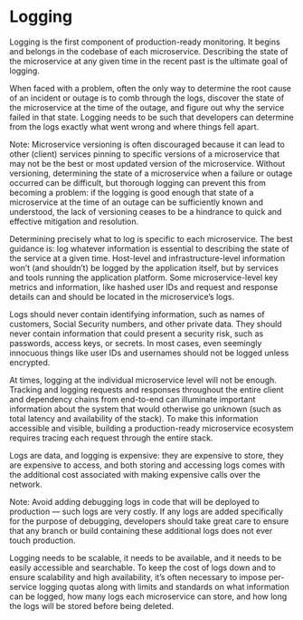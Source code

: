 # Logging

Logging is the first component of production-ready monitoring. It begins and belongs in the codebase of each microservice. Describing the state of the microservice at any given time in the recent past is the ultimate goal of logging.

When faced with a problem, often the only way to determine the root cause of an incident or outage is to comb through the logs, discover the state of the microservice at the time of the outage, and figure out why the service failed in that state. Logging needs to be such that developers can determine from the logs exactly what went wrong and where things fell apart.

Note: Microservice versioning is often discouraged because it can lead to other (client) services pinning to specific versions of a microservice that may not be the best or most updated version of the microservice. Without versioning, determining the state of a microservice when a failure or outage occurred can be difficult, but thorough logging can prevent this from becoming a problem: if the logging is good enough that state of a microservice at the time of an outage can be sufficiently known and understood, the lack of versioning ceases to be a hindrance to quick and effective mitigation and resolution.

Determining precisely what to log is specific to each microservice. The best guidance is: log whatever information is essential to describing the state of the service at a given time. Host-level and infrastructure-level information won’t (and shouldn’t) be logged by the application itself, but by services and tools running the application platform. Some microservice-level key metrics and information, like hashed user IDs and request and response details can and should be located in the microservice’s logs.

Logs should never contain identifying information, such as names of customers, Social Security numbers, and other private data. They should never contain information that could present a security risk, such as passwords, access keys, or secrets. In most cases, even seemingly innocuous things like user IDs and usernames should not be logged unless encrypted.

At times, logging at the individual microservice level will not be enough. Tracking and logging requests and responses throughout the entire client and dependency chains from end-to-end
can illuminate important information about the system that would otherwise go unknown (such as total latency and availability of the stack). To make this information accessible and
visible, building a production-ready microservice ecosystem requires tracing each request through the entire stack.

Logs are data, and logging is expensive: they are expensive to store, they are expensive to access, and both storing and accessing logs comes with the additional cost associated with making expensive calls over the network.

Note: Avoid adding debugging logs in code that will be deployed to production — such logs are very costly. If any logs are added specifically for the purpose of debugging, developers should take great care to ensure that any branch or build containing these additional logs does not ever touch production.

Logging needs to be scalable, it needs to be available, and it needs to be easily accessible and searchable. To keep the cost of logs down and to ensure scalability and high availability, it’s often necessary to impose per-service logging quotas along with limits and standards on what information can be logged, how many logs each microservice can store, and how long the logs will be stored before being deleted.